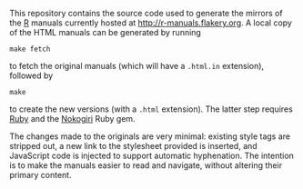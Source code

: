 This repository contains the source code used to generate the mirrors of the [R](http://www.r-project.org) manuals currently hosted at <http://r-manuals.flakery.org>. A local copy of the HTML manuals can be generated by running

    make fetch

to fetch the original manuals (which will have a `.html.in` extension), followed by

    make

to create the new versions (with a `.html` extension). The latter step requires [Ruby](http://www.ruby-lang.org/) and the [Nokogiri](http://nokogiri.org/) Ruby gem.

The changes made to the originals are very minimal: existing style tags are stripped out, a new link to the stylesheet provided is inserted, and JavaScript code is injected to support automatic hyphenation. The intention is to make the manuals easier to read and navigate, without altering their primary content.
